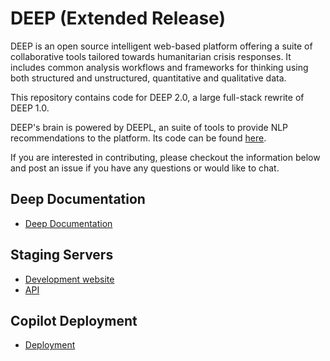 # DEEP (Extended Release)

DEEP is an open source intelligent web-based platform offering a suite of collaborative tools tailored towards humanitarian crisis responses. It includes common analysis workflows and frameworks for thinking using both structured and unstructured, quantitative and qualitative data.

This repository contains code for DEEP 2.0, a large full-stack rewrite of 
DEEP 1.0.

DEEP's brain is powered by DEEPL, an suite of tools to provide NLP
recommendations to the platform. Its code can be found
[here](https://github.com/the-deep/DEEPL).

If you are interested in contributing, please checkout the information below
and post an issue if you have any questions or would like to chat.

## Deep Documentation

- [Deep Documentation](https://docs.thedeep.io)

## Staging Servers

- [Development website](https://alpha.thedeep.io)
- [API](https://api.alpha.thedeep.io)

## Copilot Deployment
- [Deployment](docs/Deployment.md)
